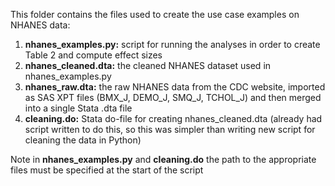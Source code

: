 This folder contains the files used to create the use case examples on NHANES data:

1. **nhanes_examples.py:** script for running the analyses in order to create Table 2 and compute effect sizes
2. **nhanes_cleaned.dta:** the cleaned NHANES dataset used in nhanes_examples.py
3. **nhanes_raw.dta:** the raw NHANES data from the CDC website, imported as SAS XPT files (BMX_J, DEMO_J, SMQ_J, TCHOL_J) and then merged into a single Stata .dta file
4. **cleaning.do:** Stata do-file for creating nhanes_cleaned.dta (already had script written to do this, so this was simpler than writing new script for cleaning the data in Python)

Note in **nhanes_examples.py** and **cleaning.do** the path to the appropriate files must be specified at the start of the script
